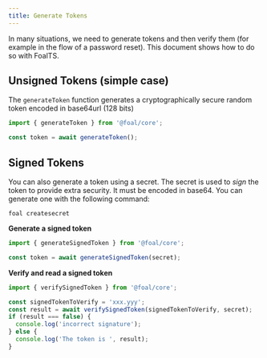 ```yaml
---
title: Generate Tokens
---
```



In many situations, we need to generate tokens and then verify them (for example in the flow of a password reset). This document shows how to do so with FoalTS.

## Unsigned Tokens (simple case)

The `generateToken` function generates a cryptographically secure random token encoded in base64url (128 bits)

```typescript
import { generateToken } from '@foal/core';

const token = await generateToken();
```

## Signed Tokens

You can also generate a token using a secret. The secret is used to *sign* the token to provide extra security. It must be encoded in base64. You can generate one with the following command:

```
foal createsecret
```

**Generate a signed token**
```typescript
import { generateSignedToken } from '@foal/core';

const token = await generateSignedToken(secret);
```

**Verify and read a signed token**
```typescript
import { verifySignedToken } from '@foal/core';

const signedTokenToVerify = 'xxx.yyy';
const result = await verifySignedToken(signedTokenToVerify, secret);
if (result === false) {
  console.log('incorrect signature');
} else {
  console.log('The token is ', result);
}
```